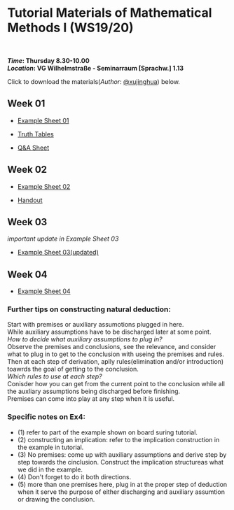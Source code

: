 # Tutorial Materials of Mathematical Methods I (WS19/20)

<br/>

**_Time_: Thursday 8.30-10.00<br/>**
**_Location_: VG Wilhelmstraße - Seminarraum [Sprachw.] 1.13<br/>**


Click to download the materials(_Author_: [@xujinghua](https://github.com/JINHXu)) below.


## Week 01 
* [Example Sheet 01](https://github.com/JINHXu/Methods1_tutorial19-20.github.io/raw/master/Examples%2001(mathmatical%20methods%201).pdf)

* [Truth Tables](https://github.com/JINHXu/Methods1_tutorialWS19-20.github.io/raw/master/truth%20tables.pdf)
* [Q&A Sheet](https://github.com/JINHXu/Methods1_tutorialWS19-20.github.io/raw/master/Q%26A(24.%20Oct).pdf)

## Week 02

* [Example Sheet 02](https://github.com/JINHXu/Methods1_tutorial19-20.github.io/raw/master/Ex02_logik.pdf) 

* [Handout](https://github.com/JINHXu/Methods1_tutorial19-20.github.io/raw/master/Week2_Hand%20out.pdf)

## Week 03

_important update in Example Sheet 03_

* [Example Sheet 03(updated)](https://github.com/JINHXu/Mathematical-Methods-I-WS1920-Tutorial.github.io/raw/master/example03(updated).pdf)

## Week 04

* [Example Sheet 04](https://github.com/JINHXu/Mathematical-Methods-I-WS1920-Tutorial.github.io/raw/master/example%2004_complete.pdf)

### Further tips on constructing natural deduction:

Start with premises or auxiliary assumotions plugged in here.<br/>
While auxiliary assumptions have to be discharged later at some point.<br/>
*How to decide what auxiliary assumptions to plug in?<br/>*
Observe the premises and conclusions, see the relevance, and consider what to plug in to get to the conclusion with useing the premises and rules.<br/>
Then at each step of derivation, aplly rules(elimination and/or introduction) toawrds the goal of getting to the conclusion.<br/>
*Which rules to use at each step?<br/>*
Conisder how you can get from the current point to the conclusion while all the auxliary assumptions being discharged before finishing.<br/>
Premises can come into play at any step when it is useful.

### Specific notes on Ex4:
* (1) refer to part of the example shown on board suring tutorial.
* (2) constructing an implication: refer to the implication construction in the example in tutorial.
* (3) No premises: come up with auxiliary assumptions and derive step by step towards the cinclusion. Construct the implication structureas what we did in the example.
* (4) Don't forget to do it both directions.
* (5) more than one premises here, plug in at the proper step of deduction when it serve the purpose of either discharging and auxiliary assumtion or drawing the conclusion.

